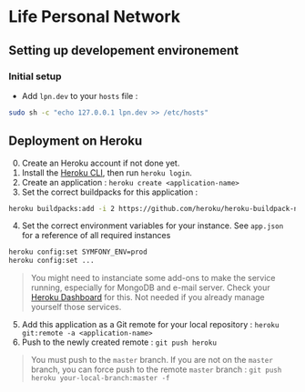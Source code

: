 Life Personal Network
=====================

## Setting up developement environement

### Initial setup

* Add `lpn.dev` to your `hosts` file :

```bash
sudo sh -c "echo 127.0.0.1 lpn.dev >> /etc/hosts"
```

## Deployment on Heroku

0. Create an Heroku account if not done yet.
1. Install the [Heroku CLI](https://devcenter.heroku.com/articles/heroku-cli), then run `heroku login`.
2. Create an application : `heroku create <application-name>`
3. Set the correct buildpacks for this application :
```bash
heroku buildpacks:add -i 2 https://github.com/heroku/heroku-buildpack-nodejs
```
4. Set the correct environment variables for your instance. See `app.json` for a reference of all required instances
```bash
heroku config:set SYMFONY_ENV=prod
heroku config:set ...
```
> You might need to instanciate some add-ons to make the service running, especially for MongoDB and e-mail server.
> Check your [Heroku Dashboard](https://dashboard.heroku.com/) for this.
> Not needed if you already manage yourself those services.

5. Add this application as a Git remote for your local repository : `heroku git:remote -a <application-name>`
6. Push to the newly created remote : `git push heroku`
> You must push to the `master` branch. If you are not on the `master` branch, you
> can force push to the remote `master` branch :
> `git push heroku your-local-branch:master -f`

